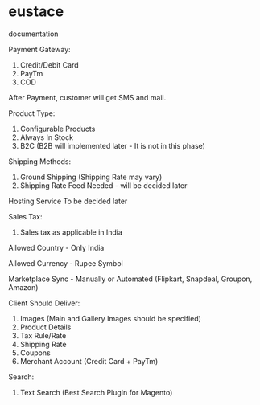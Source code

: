 # eustace
documentation

Payment Gateway: 
1. Credit/Debit Card 
2. PayTm
3. COD

After Payment, customer will get SMS and mail.

Product Type:
1. Configurable Products
2. Always In Stock
3. B2C (B2B will implemented later - It is not in this phase)

Shipping Methods:
1. Ground Shipping (Shipping Rate may vary)
2. Shipping Rate Feed Needed - will be decided later

Hosting Service To be decided later

Sales Tax:
1. Sales tax as applicable in India
 
Allowed Country - Only India

Allowed Currency - Rupee Symbol

Marketplace Sync - Manually or Automated (Flipkart, Snapdeal, Groupon, Amazon)

Client Should Deliver:
1. Images (Main and Gallery Images should be specified)
2. Product Details
3. Tax Rule/Rate
4. Shipping Rate
5. Coupons
6. Merchant Account (Credit Card + PayTm)

Search:
1. Text Search (Best Search PlugIn for Magento)
